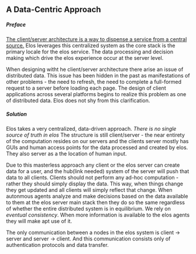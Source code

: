 A Data-Centric Approach
-----------------------

##### Preface

[The client/server architecture is a way to dispense a service from a central source.](http://composingprograms.com/pages/46-distributed-computing.html#client-server-architecture) Elos leverages this centralized system as the core stack is the primary locale for the elos service. The data processing and decision making which drive the elos experience occur at the server level.

When designing witht he client/server architecture there arise an issue of distributed data. This issue has been hidden in the past as manifestations of other problems - the need to refresh, the need to complete a full-formed request to a server before loading each page. The design of client applications across several platforms begins to realize this problem as one of distributed data. Elos does not shy from this clarification.

##### Solution

Elos takes a very centralized, data-driven approach. *There is no single source of truth in elos* The structure is still client/server - the near entirety of the computation resides on our servers and the clients server mostly has GUIs and human access points for the data processed and created by elos. They also server as a the location of human input.

Due to this masterless approach any client or the elos server can create data for a user, and the hub(link needed) system of the server will push that data to all clients. Clients should not perform any ad-hoc computation - rather they should simply display the data. This way, when things change they get updated and all clients will simply reflect that change. When autonmous agents analyze and make decisions based on the data available to them at the elos server main stack then they do so the same regardless of whether the entire distributed system is in equilibrium. We rely on _eventual consistency_. When more information is available to the elos agents they will make apt use of it.

The only communication between a nodes in the elos system is client -> server and server -> client. And this communication consists only of authentication protocols and data transfer.
